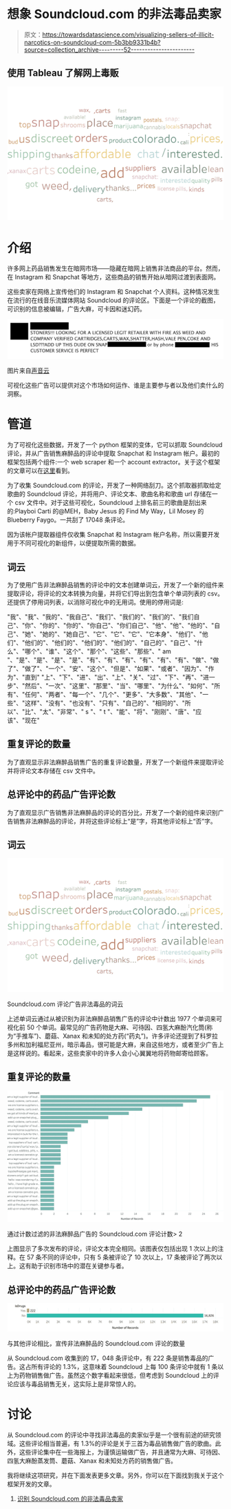 # 想象 Soundcloud.com 的非法毒品卖家

> 原文：<https://towardsdatascience.com/visualizing-sellers-of-illicit-narcotics-on-soundcloud-com-5b3bb9331b4b?source=collection_archive---------52----------------------->

## 使用 Tableau 了解网上毒贩

![](img/520bc2fc8e34f13b0631a0cb4ce0dccf.png)

# 介绍

许多网上药品销售发生在暗网市场——隐藏在暗网上销售非法商品的平台。然而，在 Instagram 和 Snapchat 等地方，这些商品的销售开始从暗网过渡到表面网。

这些卖家在网络上宣传他们的 Instagram 和 Snapchat 个人资料。这种情况发生在流行的在线音乐流媒体网站 Soundcloud 的评论区。下面是一个评论的截图，可识别的信息被编辑，广告大麻，可卡因和迷幻药。

![](img/4d99ca84f5eb92c7ce9313703760efe3.png)

图片来自[声音云](https://soundcloud.com/)

可视化这些广告可以提供对这个市场如何运作、谁是主要参与者以及他们卖什么的洞察。

# 管道

为了可视化这些数据，开发了一个 python 框架的变体，它可以抓取 Soundcloud 评论，并从广告销售麻醉品的评论中提取 Snapchat 和 Instagram 帐户。最初的框架包括两个组件:一个 web scraper 和一个 account extractor。关于这个框架的文章可以在[这里](/identifying-sellers-of-illicit-narcotics-on-soundcloud-com-3ca0bece4307)看到。

为了收集 Soundcloud.com 的评论，开发了一种网络刮刀。这个抓取器抓取给定歌曲的 Soundcloud 评论，并将用户、评论文本、歌曲名称和歌曲 url 存储在一个 csv 文件中。对于这些可视化，Soundcloud 上排名前三的歌曲是刮出来的:Playboi Carti 的@MEH，Baby Jesus 的 Find My Way，Lil Mosey 的 Blueberry Faygo。一共刮了 17048 条评论。

因为该帐户提取器组件仅收集 Snapchat 和 Instagram 帐户名称，所以需要开发用于不同可视化的新组件，以便提取所需的数据。

## 词云

为了使用广告非法麻醉品销售的评论中的文本创建单词云，开发了一个新的组件来提取评论，将评论的文本转换为向量，并将它们导出到包含单个单词列表的 csv。还提供了停用词列表，以消除可视化中的无用词。使用的停用词是:

"我"、"我"、"我的"、"我自己"、"我们"、"我们的"、"我们的"、"我们自己"、"你"、"你的"、"你的"、"你自己"、"你们自己"、"他"、"他"、"他的"、"自己"、"她"、"她的"、"她自己"、"它"、"它"、"它"、"它本身"、"他们"、"他们"、"他们的"、"他们的"、"他们的"、"他们的"、"自己的"、"自己"、"什么"、"哪个"、"谁"、"这个"、"那个"、"这些"、"那些"、" am "、"是"、"是"、"是"、"是"、"有"、"有"、"有"、"有"、"有"、"有"、"做"、"做了"、"做了"、"一个"、"安"、"这个"、"但是"、"如果"、"或者"、"因为"、"作为"、"直到" "上"、"下"、"进"、"出"、"上"、"关"、"过"、"下"、"再"、"进一步"、"然后"、"一次"、"这里"、"那里"、"当"、"哪里"、"为什么"、"如何"、"所有"、"任何"、"两者"、"每一个"、"几个"、"更多"、"大多数"、"其他"、"一些"、"这样"、"没有"、"也没有"、"只有"、"自己的"、"相同的"、"所以"、"比"、"太"、"非常"、" s "、" t "、"能"、"将"、"刚刚"、"唐"、"应该"、"现在"

## 重复评论的数量

为了直观显示非法麻醉品销售广告的重复评论数量，开发了一个新组件来提取评论并将评论文本存储在 csv 文件中。

## 总评论中的药品广告评论数

为了直观显示广告销售非法麻醉品的评论的百分比，开发了一个新的组件来识别广告销售非法麻醉品的评论，并将这些评论标上“是”字，将其他评论标上“否”字。

## 词云

![](img/520bc2fc8e34f13b0631a0cb4ce0dccf.png)

Soundcloud.com 评论广告非法毒品的词云

上述单词云通过从被识别为非法麻醉品销售广告的评论中计数出 1977 个单词来可视化前 50 个单词。最常见的广告药物是大麻、可待因、四氢大麻酚汽化筒(称为“手推车”)、蘑菇、Xanax 和未知的处方药(“药丸”)。许多评论还提到了科罗拉多州和加利福尼亚州，暗示毒品，很可能是大麻，来自这些地方，或者至少广告上是这样说的。看起来，这些卖家中的许多人会小心翼翼地将药物邮寄给顾客。

## 重复评论的数量

![](img/b9d1439a6c26020acb2c18b6418e404d.png)

通过计数过滤的非法麻醉品广告的 Soundcloud.com 评论计数> 2

上图显示了多次发布的评论，评论文本完全相同。该图表仅包括出现 1 次以上的注释。在 57 条不同的评论中，只有 5 条被评论了 10 次以上，17 条被评论了两次以上。这有助于识别市场中的潜在关键参与者。

## 总评论中的药品广告评论数

![](img/e432be7f93b8c08a26b1e97d544ffb54.png)

与其他评论相比，宣传非法麻醉品的 Soundcloud.com 评论的数量

从 Soundcloud.com 收集到的 17，048 条评论中，有 222 条是销售毒品的广告。这占所有评论的 1.3%，这意味着 Soundcloud 上每 100 条评论中就有 1 条以上为药物销售做广告。虽然这个数字看起来很低，但考虑到 Soundcloud 上的评论应该与毒品销售无关，这实际上是非常惊人的。

# 讨论

从 Soundcloud.com 的评论中寻找非法毒品的卖家似乎是一个很有前途的研究领域。这些评论相当普遍，有 1.3%的评论是关于三首为毒品销售做广告的歌曲。此外，这些评论集中在一些海报上，为谨慎运输做广告，并且通常为大麻、可待因、四氢大麻酚蒸发筒、蘑菇、Xanax 和未知处方药的销售做广告。

我将继续这项研究，并在下面发表更多文章。另外，你可以在下面找到我关于这个框架开发的文章。

1.  [识别 Soundcloud.com 的非法毒品卖家](/identifying-sellers-of-illicit-narcotics-on-soundcloud-com-3ca0bece4307)